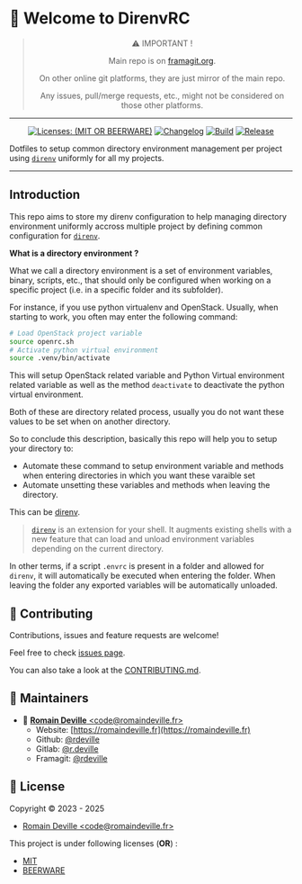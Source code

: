 <!-- BEGIN DOTGIT-SYNC BLOCK MANAGED -->
<!-- markdownlint-disable -->
# 👋 Welcome to DirenvRC

<center>

> ⚠️ IMPORTANT !
>
> Main repo is on [framagit.org](https://framagit.org/rdeville-public/dotfiles/direnv).
>
> On other online git platforms, they are just mirror of the main repo.
>
> Any issues, pull/merge requests, etc., might not be considered on those other
> platforms.

</center>

---

<center>

[![Licenses: (MIT OR BEERWARE)][license_badge]][license_url]
[![Changelog][changelog_badge]][changelog_badge_url]
[![Build][build_badge]][build_badge_url]
[![Release][release_badge]][release_badge_url]

</center>

[build_badge]: https://framagit.org/rdeville-public/dotfiles/direnv/badges/main/pipeline.svg
[build_badge_url]: https://framagit.org/rdeville-public/dotfiles/direnv/-/commits/main
[release_badge]: https://framagit.org/rdeville-public/dotfiles/direnv/-/badges/release.svg
[release_badge_url]: https://framagit.org/rdeville-public/dotfiles/direnv/-/releases/
[license_badge]: https://img.shields.io/badge/Licenses-MIT%20OR%20BEERWARE-blue
[license_url]: https://framagit.org/rdeville-public/dotfiles/direnv/blob/main/LICENSE
[changelog_badge]: https://img.shields.io/badge/Changelog-Python%20Semantic%20Release-yellow
[changelog_badge_url]: https://github.com/python-semantic-release/python-semantic-release

Dotfiles to setup common directory environment management per project using
[`direnv`](https://direnv.net) uniformly for all my projects.

---
<!-- BEGIN DOTGIT-SYNC BLOCK EXCLUDED CUSTOM_README -->
## Introduction

This repo aims to store my direnv configuration to help managing directory
environment uniformly accross multiple project by defining common configuration
for [`direnv`][direnv].

**What is a directory environment ?**

What we call a directory environment is a set of environment variables, binary,
scripts, etc., that should only be configured when working on a specific
project (i.e. in a specific folder and its subfolder).

For instance, if you use python virtualenv and OpenStack. Usually, when
starting to work, you often may enter the following command:

```bash
# Load OpenStack project variable
source openrc.sh
# Activate python virtual environment
source .venv/bin/activate
```

This will setup OpenStack related variable and Python Virtual environment
related variable as well as the method `deactivate` to deactivate the python
virtual environment.

Both of these are directory related process, usually you do not want these
values to be set when on another directory.

So to conclude this description, basically this repo will help you to setup your
directory to:

  * Automate these command to setup environment variable and methods when
    entering directories in which you want these varaible set
  * Automate unsetting these variables and methods when leaving the directory.

This can be [direnv][direnv].

> [`direnv`][direnv] is an extension for your shell. It augments existing shells
> with a new feature that can load and unload environment variables depending on
> the current directory.

In other terms, if a script `.envrc` is present in a folder and allowed for
`direnv`, it will automatically be executed when entering the folder. When
leaving the folder any exported variables will be automatically unloaded.

[direnv]: https://direnv.net
<!-- END DOTGIT-SYNC BLOCK EXCLUDED CUSTOM_README -->
## 🤝 Contributing

Contributions, issues and feature requests are welcome!

Feel free to check [issues page][issues_pages].

You can also take a look at the [CONTRIBUTING.md][contributing].

[issues_pages]: https://framagit.org/rdeville-public/dotfiles/direnv/-/issues
[contributing]: https://framagit.org/rdeville-public/dotfiles/direnv/blob/main/CONTRIBUTING.md

## 👤 Maintainers

* 📧 [**Romain Deville** \<code@romaindeville.fr\>](mailto:code@romaindeville.fr)
  * Website: [https://romaindeville.fr](https://romaindeville.fr)
  * Github: [@rdeville](https://github.com/rdeville)
  * Gitlab: [@r.deville](https://gitlab.com/r.deville)
  * Framagit: [@rdeville](https://framagit.org/rdeville)

## 📝 License

Copyright © 2023 - 2025
 * [Romain Deville \<code@romaindeville.fr\>](code@romaindeville.fr)

This project is under following licenses (**OR**) :

* [MIT][main_license]
* [BEERWARE][beerware_license]

[main_license]: https://framagit.org/rdeville-public/dotfiles/direnv/blob/main/LICENSE
[beerware_license]: https://framagit.org/rdeville-public/dotfiles/direnv/blob/main/LICENSE.BEERWARE
<!-- END DOTGIT-SYNC BLOCK MANAGED -->
